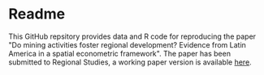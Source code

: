 # Readme

This GitHub repsitory provides data and R code for reproducing the paper "Do mining activities foster regional development? Evidence from Latin America in a spatial econometric framework". The paper has been submitted to Regional Studies, a working paper version is available [here](https://www.wu.ac.at/en/ecolecon/research/wps). 
